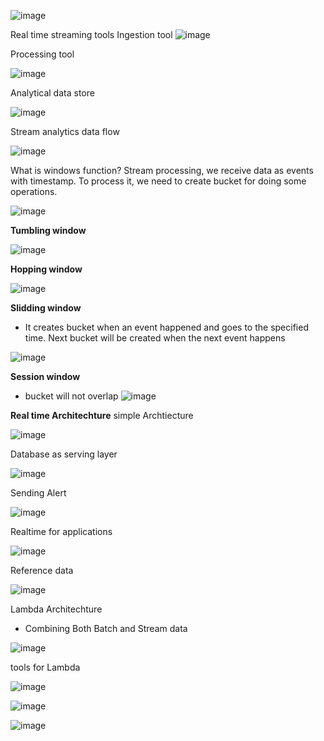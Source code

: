
![image](https://user-images.githubusercontent.com/38088886/111032031-5d985f00-8402-11eb-8394-5d1739c27d23.png)

Real time streaming tools
Ingestion tool
![image](https://user-images.githubusercontent.com/38088886/111032215-0941af00-8403-11eb-8204-e8c83a28ea99.png)

Processing tool

![image](https://user-images.githubusercontent.com/38088886/111032319-810fd980-8403-11eb-98e9-19c0cc8243f2.png)

Analytical data store

![image](https://user-images.githubusercontent.com/38088886/111032340-95ec6d00-8403-11eb-95c8-4837d0491632.png)

Stream analytics data flow

![image](https://user-images.githubusercontent.com/38088886/111032427-1743ff80-8404-11eb-9647-40822a9bbd64.png)


What is windows function?
Stream processing, we receive data as events with timestamp. To process it, we need to create bucket for doing some operations.

![image](https://user-images.githubusercontent.com/38088886/111032635-22e3f600-8405-11eb-8c8a-5a0c5dcf67ae.png)

**Tumbling window**

![image](https://user-images.githubusercontent.com/38088886/111032767-bfa69380-8405-11eb-9d0a-9a95b72948e6.png)

**Hopping window**

![image](https://user-images.githubusercontent.com/38088886/111032875-4ce9e800-8406-11eb-9f2a-40c744a4bf40.png)

**Slidding window**

* It creates bucket when an event happened and goes to the specified time. Next bucket will be created when the next event happens

![image](https://user-images.githubusercontent.com/38088886/111032997-f29d5700-8406-11eb-99bb-79cbccc0b6f0.png)


**Session window**
* bucket will not overlap
![image](https://user-images.githubusercontent.com/38088886/111033210-f2ea2200-8407-11eb-8d60-95002fa54a0b.png)


**Real time Architechture**
simple Archtiecture

![image](https://user-images.githubusercontent.com/38088886/111033280-5411f580-8408-11eb-8651-46fc834baf31.png)

Database as serving layer

![image](https://user-images.githubusercontent.com/38088886/111033315-8cb1cf00-8408-11eb-8867-fb33906f7a97.png)

Sending Alert

![image](https://user-images.githubusercontent.com/38088886/111033357-c71b6c00-8408-11eb-8393-0da067482e73.png)

Realtime for applications

![image](https://user-images.githubusercontent.com/38088886/111033415-00ec7280-8409-11eb-9934-db07f92cc05c.png)

Reference data

![image](https://user-images.githubusercontent.com/38088886/111033474-4a3cc200-8409-11eb-9554-c24539ea6c28.png)


Lambda Architechture

* Combining Both Batch and Stream data

![image](https://user-images.githubusercontent.com/38088886/111033622-08f8e200-840a-11eb-9b53-796e1c66635d.png)

tools for Lambda

![image](https://user-images.githubusercontent.com/38088886/111033688-612fe400-840a-11eb-98b9-b7940a4e0267.png)

![image](https://user-images.githubusercontent.com/38088886/111033714-86bced80-840a-11eb-9b09-1a6fe057f984.png)

![image](https://user-images.githubusercontent.com/38088886/111033784-ce437980-840a-11eb-9691-332f9a9772fa.png)



